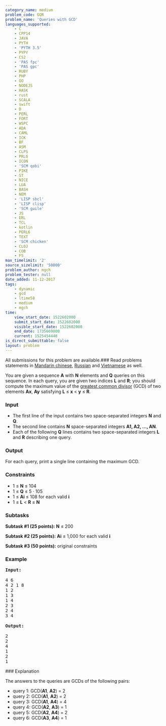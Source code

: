 ```yaml
---
category_name: medium
problem_code: GQR
problem_name: 'Queries with GCD'
languages_supported:
    - C
    - CPP14
    - JAVA
    - PYTH
    - 'PYTH 3.5'
    - PYPY
    - CS2
    - 'PAS fpc'
    - 'PAS gpc'
    - RUBY
    - PHP
    - GO
    - NODEJS
    - HASK
    - rust
    - SCALA
    - swift
    - D
    - PERL
    - FORT
    - WSPC
    - ADA
    - CAML
    - ICK
    - BF
    - ASM
    - CLPS
    - PRLG
    - ICON
    - 'SCM qobi'
    - PIKE
    - ST
    - NICE
    - LUA
    - BASH
    - NEM
    - 'LISP sbcl'
    - 'LISP clisp'
    - 'SCM guile'
    - JS
    - ERL
    - TCL
    - kotlin
    - PERL6
    - TEXT
    - 'SCM chicken'
    - CLOJ
    - COB
    - FS
max_timelimit: '2'
source_sizelimit: '50000'
problem_author: mgch
problem_tester: null
date_added: 11-12-2017
tags:
    - dynamic
    - gcd
    - ltime58
    - medium
    - mgch
time:
    view_start_date: 1522602000
    submit_start_date: 1522602000
    visible_start_date: 1522602000
    end_date: 1735669800
    current: 1525454448
is_direct_submittable: false
layout: problem
---
```

All submissions for this problem are available.### Read problems statements in [Mandarin chinese](http://www.codechef.com/download/translated/LTIME58/mandarin/GQR.pdf), [Russian](http://www.codechef.com/download/translated/LTIME58/russian/GQR.pdf) and [Vietnamese](http://www.codechef.com/download/translated/LTIME58/vietnamese/GQR.pdf) as well.

You are given a sequence **A** with **N** elements and **Q** queries on this sequence. In each query, you are given two indices **L** and **R**; you should compute the maximum value of the [greatest common divisor](https://en.wikipedia.org/wiki/Greatest_common_divisor) (GCD) of two elements **Ax**, **Ay** satisfying **L** ≤ **x** < **y** ≤ **R**.

### Input

- The first line of the input contains two space-separated integers **N** and **Q**.
- The second line contains **N** space-separated integers **A1, A2, ..., AN**.
- Each of the following **Q** lines contains two space-separated integers **L** and **R** describing one query.

### Output

For each query, print a single line containing the maximum GCD.

### Constraints

- 1 ≤ **N** ≤ 104
- 1 ≤ **Q** ≤ 5 · 105
- 1 ≤ **Ai** ≤ 108 for each valid **i**
- 1 ≤ **L** < **R** ≤ **N**

### Subtasks

**Subtask #1 (25 points):** **N** ≤ 200

**Subtask #2 (25 points):** **Ai** ≤ 1,000 for each valid **i**

**Subtask #3 (50 points):** original constraints

### Example

<pre>
<b>Input:</b>

4 6
4 2 1 8
1 2
1 3
1 4
2 3
2 4
3 4

<b>Output:</b>

2
2
4
1
2
1
</pre>### Explanation

The answers to the queries are GCDs of the following pairs:

- query 1: GCD(**A1**, **A2**) = 2
- query 2: GCD(**A1**, **A2**) = 2
- query 3: GCD(**A1**, **A4**) = 4
- query 4: GCD(**A2**, **A3**) = 1
- query 5: GCD(**A2**, **A4**) = 2
- query 6: GCD(**A3**, **A4**) = 1
